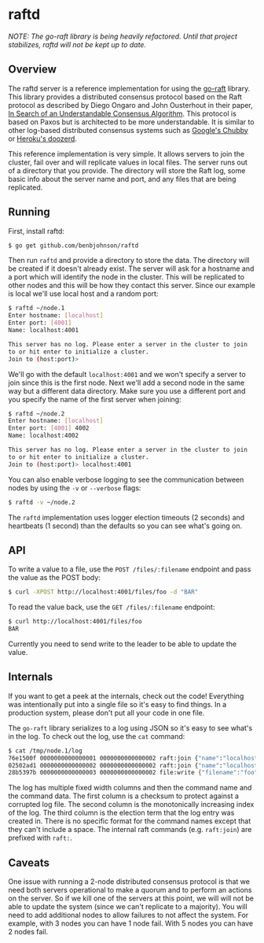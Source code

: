 raftd
=====

*NOTE: The go-raft library is being heavily refactored. Until that project stabilizes, raftd will not be kept up to date.*

## Overview

The raftd server is a reference implementation for using the [go-raft](https://github.com/benbjohnson/go-raft) library.
This library provides a distributed consensus protocol based on the Raft protocol as described by Diego Ongaro and John Ousterhout in their paper, [In Search of an Understandable Consensus Algorithm](https://ramcloud.stanford.edu/wiki/download/attachments/11370504/raft.pdf).
This protocol is based on Paxos but is architected to be more understandable.
It is similar to other log-based distributed consensus systems such as [Google's Chubby](https://www.google.com/url?sa=t&rct=j&q=&esrc=s&source=web&cd=1&ved=0CDAQFjAA&url=http%3A%2F%2Fresearch.google.com%2Farchive%2Fchubby.html&ei=i9OGUerTJKbtiwLkiICoCQ&usg=AFQjCNEmFWlaB_iXQfEjMcMwPaYTphO6bA&sig2=u1vefM2ZOZu_ZVIZGynt1A&bvm=bv.45960087,d.cGE) or [Heroku's doozerd](https://github.com/ha/doozerd).

This reference implementation is very simple.
It allows servers to join the cluster, fail over and will replicate values in local files.
The server runs out of a directory that you provide.
The directory will store the Raft log, some basic info about the server name and port, and any files that are being replicated.

## Running

First, install raftd:

```sh
$ go get github.com/benbjohnson/raftd
```

Then run `raftd` and provide a directory to store the data.
The directory will be created if it doesn't already exist.
The server will ask for a hostname and a port which will identify the node in the cluster.
This will be replicated to other nodes and this will be how they contact this server.
Since our example is local we'll use local host and a random port:

```sh
$ raftd ~/node.1
Enter hostname: [localhost] 
Enter port: [4001] 
Name: localhost:4001

This server has no log. Please enter a server in the cluster to join
to or hit enter to initialize a cluster.
Join to (host:port)> 
```

We'll go with the default `localhost:4001` and we won't specify a server to join since this is the first node.
Next we'll add a second node in the same way but a different data directory.
Make sure you use a different port and you specify the name of the first server when joining:

```sh
$ raftd ~/node.2
Enter hostname: [localhost] 
Enter port: [4001] 4002
Name: localhost:4002

This server has no log. Please enter a server in the cluster to join
to or hit enter to initialize a cluster.
Join to (host:port)> localhost:4001
```

You can also enable verbose logging to see the communication between nodes by using the `-v` or `--verbose` flags:

```sh
$ raftd -v ~/node.2
```

The `raftd` implementation uses logger election timeouts (2 seconds) and heartbeats (1 second) than the defaults so you can see what's going on.


## API

To write a value to a file, use the `POST /files/:filename` endpoint and pass the value as the POST body:

```sh
$ curl -XPOST http://localhost:4001/files/foo -d "BAR"
```

To read the value back, use the `GET /files/:filename` endpoint:

```sh
$ curl http://localhost:4001/files/foo
BAR
```

Currently you need to send write to the leader to be able to update the value.


## Internals

If you want to get a peek at the internals, check out the code!
Everything was intentionally put into a single file so it's easy to find things.
In a production system, please don't put all your code in one file.

The `go-raft` library serializes to a log using JSON so it's easy to see what's in the log.
To check out the log, use the `cat` command:

```sh
$ cat /tmp/node.1/log
76e1500f 0000000000000001 0000000000000002 raft:join {"name":"localhost:4001"}
02502ad1 0000000000000002 0000000000000002 raft:join {"name":"localhost:4002"}
28b5397b 0000000000000003 0000000000000002 file:write {"filename":"foo","content":"BAR"}
```

The log has multiple fixed width columns and then the command name and the command data.
The first column is a checksum to protect against a corrupted log file.
The second column is the monotonically increasing index of the log.
The third column is the election term that the log entry was created in.
There is no specific format for the command names except that they can't include a space.
The internal raft commands (e.g. `raft:join`) are prefixed with `raft:`.


## Caveats

One issue with running a 2-node distributed consensus protocol is that we need both servers operational to make a quorum and to perform an actions on the server.
So if we kill one of the servers at this point, we will will not be able to update the system (since we can't replicate to a majority).
You will need to add additional nodes to allow failures to not affect the system.
For example, with 3 nodes you can have 1 node fail.
With 5 nodes you can have 2 nodes fail.

